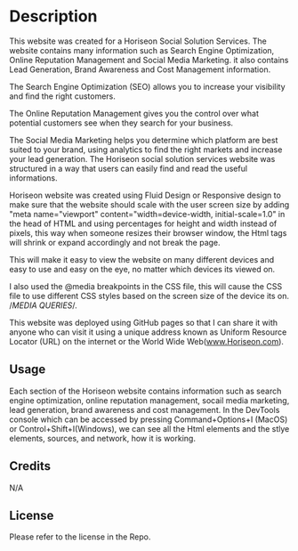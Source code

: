 # Description

This website was created for a Horiseon Social Solution Services. The website contains many information such as Search Engine Optimization, Online Reputation Management and Social Media Marketing. it also contains Lead Generation, Brand Awareness and Cost Management information.

The Search Engine Optimization (SEO) allows you to increase your visibility and find the right customers.

The Online Reputation Management gives you the control over what potential customers see when they search for your business.

The Social Media Marketing helps you determine which platform are best suited to your brand, using analytics to find the right markets and increase your lead generation. The Horiseon social solution services website was structured in a way that users can easily find and read the useful informations. 

Horiseon website was created using Fluid Design or Responsive design to make sure that the website should scale with the user screen size by adding "meta name="viewport" content="width=device-width, initial-scale=1.0" in the head of HTML and using percentages for height and width instead of pixels, this way when someone resizes their browser window, the Html tags will shrink or expand accordingly and not break the page. 

This will make it easy to view the website on many different devices and easy to use and easy on the eye, no matter which devices its viewed on.

I also used the @media breakpoints in the CSS file, this will cause the CSS file to use different CSS styles based on the screen size of the device its on. /*MEDIA QUERIES*/.

This website was deployed using GitHub pages so that I can share it with anyone who can visit it using a unique address known as Uniform Resource Locator (URL) on the internet or the World Wide Web(www.Horiseon.com).

## Usage

Each section of the Horiseon website contains information such as search engine optimization, online reputation management, socail media marketing, lead generation, brand awareness and cost management.
In the DevTools console which can be accessed by pressing Command+Options+I (MacOS) or Control+Shift+I(Windows), we can see all the Html elements and the stlye elements, sources, and network, how it is working. 

## Credits

N/A

## License

Please refer to the license in the Repo.